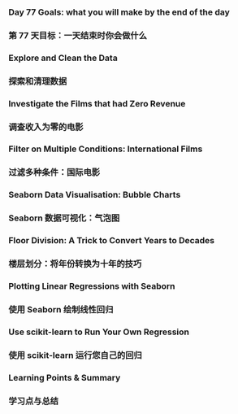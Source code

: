 ### Day 77 Goals: what you will make by the end of the day
### 第 77 天目标：一天结束时你会做什么

### Explore and Clean the Data
### 探索和清理数据

### Investigate the Films that had Zero Revenue
### 调查收入为零的电影

### Filter on Multiple Conditions: International Films
### 过滤多种条件：国际电影

### Seaborn Data Visualisation: Bubble Charts
### Seaborn 数据可视化：气泡图

### Floor Division: A Trick to Convert Years to Decades
### 楼层划分：将年份转换为十年的技巧

### Plotting Linear Regressions with Seaborn
### 使用 Seaborn 绘制线性回归

### Use scikit-learn to Run Your Own Regression
### 使用 scikit-learn 运行您自己的回归

### Learning Points & Summary
### 学习点与总结
